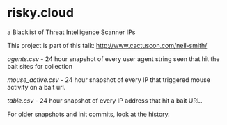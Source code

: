 # risky.cloud
a Blacklist of Threat Intelligence Scanner IPs

This project is part of this talk: http://www.cactuscon.com/neil-smith/ 

*agents.csv* - 24 hour snapshot of every user agent string seen that hit the bait sites for collection 

*mouse_active.csv* - 24 hour snapshot of every IP that triggered mouse activity on a bait url. 

*table.csv* - 24 hour snapshot of every IP address that hit a bait URL. 

For older snapshots and init commits, look at the history. 
